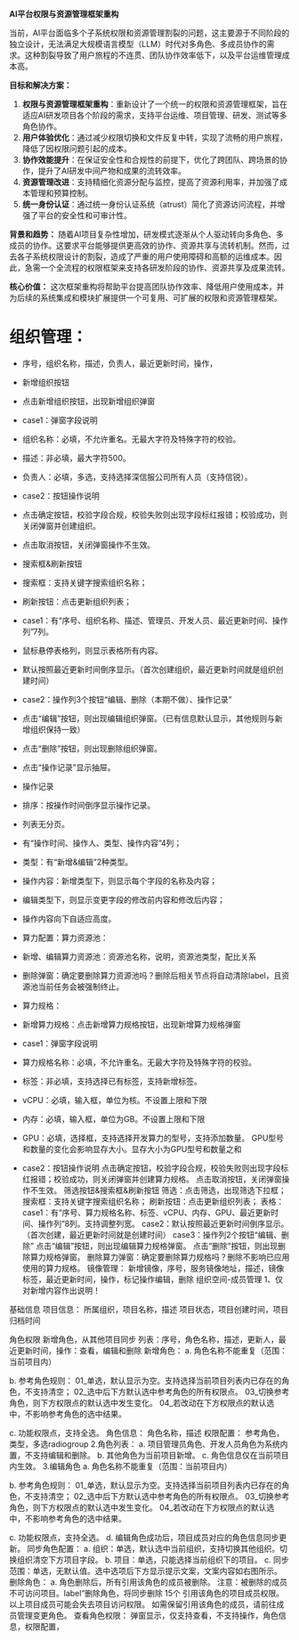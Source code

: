 

**AI平台权限与资源管理框架重构**

当前，AI平台面临多个子系统权限和资源管理割裂的问题，这主要源于不同阶段的独立设计，无法满足大规模语言模型（LLM）时代对多角色、多成员协作的需求。这种割裂导致了用户旅程的不连贯、团队协作效率低下，以及平台运维管理成本高。

**目标和解决方案：**
1. **权限与资源管理框架重构**：重新设计了一个统一的权限和资源管理框架，旨在适应AI研发项目各个阶段的需求，支持平台运维、项目管理、研发、测试等多角色协作。
2. **用户体验优化**：通过减少权限切换和文件反复中转，实现了流畅的用户旅程，降低了因权限问题引起的成本。
3. **协作效能提升**：在保证安全性和合规性的前提下，优化了跨团队、跨场景的协作，提升了AI研发中间产物和成果的流转效率。
4. **资源管理改进**：支持精细化资源分配与监控，提高了资源利用率，并加强了成本管理和预算控制。
5. **统一身份认证**：通过统一身份认证系统（atrust）简化了资源访问流程，并增强了平台的安全性和可审计性。

**背景和趋势：**
随着AI项目复杂性增加，研发模式逐渐从个人驱动转向多角色、多成员的协作。这要求平台能够提供更高效的协作、资源共享与流转机制。然而，过去各子系统权限设计的割裂，造成了严重的用户使用障碍和高额的运维成本。因此，急需一个全流程的权限框架来支持各研发阶段的协作、资源共享及成果流转。

**核心价值：**
这次框架重构将帮助平台提高团队协作效率、降低用户使用成本，并为后续的系统集成和模块扩展提供一个可复用、可扩展的权限和资源管理框架。


# 组织管理：
- 序号，组织名称，描述，负责人，最近更新时间，操作，
- 新增组织按钮
- 点击新增组织按钮，出现新增组织弹窗
- case1：弹窗字段说明
-  组织名称：必填，不允许重名。无最大字符及特殊字符的校验。
-  描述：非必填，最大字符500。
-  负责人：必填，多选，支持选择深信服公司所有人员（支持信锐）。
- case2：按钮操作说明
-  点击确定按钮，校验字段合规，校验失败则出现字段标红报错；校验成功，则关闭弹窗并创建组织。
-  点击取消按钮，关闭弹窗操作不生效。
- 搜索框&刷新按钮
- 搜索框：支持关键字搜索组织名称；
-  刷新按钮：点击更新组织列表；
- case1：有“序号、组织名称、描述、管理员、开发人员、最近更新时间、操作列”7列。
 - 鼠标悬停表格列，则显示表格所有内容。
 - 默认按照最近更新时间倒序显示。（首次创建组织，最近更新时间就是组织创建时间）

- case2：操作列3个按钮“编辑、删除（本期不做）、操作记录”
 - 点击“编辑”按钮，则出现编辑组织弹窗。（已有信息默认显示，其他规则与新增组织保持一致）
 - 点击“删除”按钮，则出现删除组织弹窗。
 - 点击“操作记录”显示抽屉。
- 操作记录

 - 排序：按操作时间倒序显示操作记录。
 - 列表无分页。
 - 有“操作时间、操作人、类型、操作内容”4列；
 - 类型：有“新增&编辑”2种类型。
 - 操作内容：新增类型下，则显示每个字段的名称及内容；
  -  编辑类型下，则显示变更字段的修改前内容和修改后内容；
-  操作内容向下自适应高度。
- 算力配置：算力资源池：
- 新增、编辑算力资源池：资源池名称，说明，资源池类型，配比关系
- 删除弹窗：确定要删除算力资源池吗？删除后相关节点将自动清除label，且资源池当前任务会被强制终止。
- 算力规格：
- 新增算力规格：点击新增算力规格按钮，出现新增算力规格弹窗
- case1：弹窗字段说明
-  算力规格名称：必填，不允许重名。无最大字符及特殊字符的校验。
-  标签：非必填，支持选择已有标签，支持新增标签。
- vCPU：必填，输入框，单位为核。不设置上限和下限
-  内存：必填，输入框，单位为GB。不设置上限和下限
-  GPU：必填，选择框，支持选择开发算力的型号，支持添加数量。
        GPU型号和数量的变化会影响显存大小。显存大小为GPU型号和数量之和

- case2：按钮操作说明
 点击确定按钮，校验字段合规，校验失败则出现字段标红报错；校验成功，则关闭弹窗并创建算力规格。
 点击取消按钮，关闭弹窗操作不生效。
筛选按钮&搜索框&刷新按钮
筛选：点击筛选，出现筛选下拉框；
搜索框：支持关键字搜索组织名称；
刷新按钮：点击更新组织列表；
表格：case1：有“序号、算力规格名称、标签、vCPU、内存、GPU、最近更新时间、操作列”8列。支持调整列宽。 
case2：默认按照最近更新时间倒序显示。（首次创建，最近更新时间就是创建时间）
case3：操作列2个按钮“编辑、删除”
 点击“编辑”按钮，则出现编辑算力规格弹窗。
 点击“删除”按钮，则出现删除算力规格弹窗。
删除算力弹窗：确定要删除算力规格吗？删除不影响已应用使用的算力规格。
镜像管理：
新增镜像，序号，服务镜像地址，描述，镜像标签，最近更新时间，操作，标记操作编辑，删除
组织空间-成员管理
1、仅对新增内容作出说明！

基础信息
项目信息：
所属组织，项目名称，描述
项目状态，项目创建时间，项目归档时间

角色权限
新增角色，从其他项目同步
列表：序号，角色名称，描述，更新人，最近更新时间，操作：查看，编辑和删除
新增角色：
a. 角色名称不能重复（范围：当前项目内）

b. 参考角色规则：
 01_单选，默认显示为空。支持选择当前项目列表内已存在的角色，不支持清空；
 02_选中后下方默认选中参考角色的所有权限点。
 03_切换参考角色，则下方权限点的默认选中发生变化。
 04_若改动在下方权限点的默认选中，不影响参考角色的选中结果。

c. 功能权限点，支持全选。
角色信息：
角色名称，描述
权限配置：
参考角色，类型，多选radiogroup
2.角色列表：
a. 项目管理员角色、开发人员角色为系统内置，不支持编辑和删除。
b. 其他角色为当前项目新增。
c. 角色信息仅在当前项目内生效。
3.编辑角色
a. 角色名称不能重复（范围：当前项目内）

b. 参考角色规则：
 01_单选，默认显示为空。支持选择当前项目列表内已存在的角色，不支持清空；
 02_选中后下方默认选中参考角色的所有权限点。
 03_切换参考角色，则下方权限点的默认选中发生变化。
 04_若改动在下方权限点的默认选中，不影响参考角色的选中结果。

c. 功能权限点，支持全选。
d. 编辑角色成功后，项目成员对应的角色信息同步更新。
同步角色配置：
a. 组织：单选，默认选中当前组织，支持切换其他组织。切换组织清空下方项目字段。
b. 项目：单选，只能选择当前组织下的项目。
c. 同步范围：单选，无默认值。选中选项后下方显示提示文案，文案内容如右图所示。
删除角色：
a. 角色删除后，所有引用该角色的成员被删除。
    注意：被删除的成员不可访问项目。label“删除角色，将同步删除  15个 引用该角色的项目成员权限。
以上项目成员可能会失去项目访问权限。
如需保留引用该角色的成员，请前往成员管理变更角色。
查看角色权限：
弹窗显示，仅支持查看，不支持操作，角色信息，权限配置，
